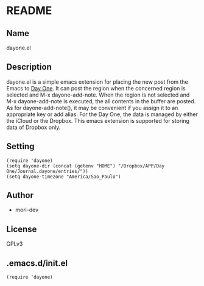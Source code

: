 # README

## Name

dayone.el

## Description

dayone.el is a simple emacs extension for placing the new post from the Emacs to [Day One](http://dayoneapp.com). It can post the region when the concerned region is selected and M-x dayone-add-note. When the region is not selected and M-x dayone-add-note is executed, the all contents in the buffer are posted. 
As for dayone-add-note(), it may be convenient if you assign it to an appropriate key or add alias.
For the Day One, the data is managed by either the iCloud or the Dropbox.  This emacs extension is supported for storing data of Dropbox only.

## Setting

```
(require 'dayone)
(setq dayone-dir (concat (getenv "HOME") "/Dropbox/APP/Day One/Journal.dayone/entries/"))
(setq dayone-timezone "America/Sao_Paulo")
```

## Author

* mori-dev

## License

GPLv3

## .emacs.d/init.el

```emacs-lisp
(require 'dayone)
```
